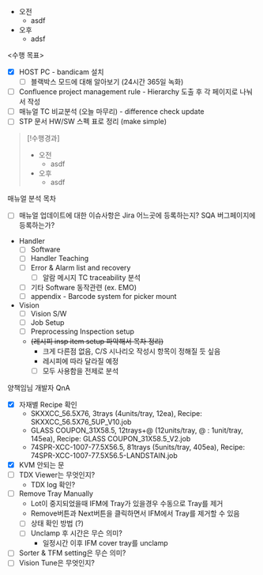 - 오전
	- asdf
- 오후
	- adsf

<수행 목표>
- [x] HOST PC - bandicam 설치
	- [ ] 블랙박스 모드에 대해 알아보기 (24시간 365일 녹화)
- [ ] Confluence project management rule - Hierarchy 도출 후 각 페이지로 나눠서 작성
- [ ] 매뉴얼 TC 비교분석 (오늘 마무리) - difference check update
- [ ] STP 문서 HW/SW 스펙 표로 정리 (make simple)

>[!수행경과]
>- 오전
>	- asdf
>- 오후
>	- asdf

매뉴얼 분석 목차
- [ ] 매뉴얼 업데이트에 대한 이슈사항은 Jira 어느곳에 등록하는지? SQA 버그페이지에 등록하는가?
- Handler
	- [ ] Software
	- [ ] Handler Teaching
	- [ ] Error & Alarm list and recovery
		- [ ] 알람 메시지 TC traceability 분석
	- [ ] 기타 Software 동작관련 (ex. EMO)
	- [ ] appendix - Barcode system for picker mount
- Vision
	- [ ] Vision S/W
	- [ ] Job Setup
	- [ ] Preprocessing Inspection setup
	- ~~(레시피 insp item setup 파악해서 목차 정리)~~
		- 크게 다른점 없음, C/S 시나리오 작성시 항목이 정해질 듯 싶음
		- 레시피에 따라 달라질 예정
		- [ ] 모두 사용함을 전제로 분석

양책임님 개발자 QnA
- [x] 자재별 Recipe 확인
	- SKXXCC_56.5X76, 3trays (4units/tray, 12ea), Recipe: SKXXCC_56.5X76_5UP_V10.job
    - GLASS COUPON_31X58.5, 12trays+@ (12units/tray, @ : 1unit/tray, 145ea), Recipe: GLASS COUPON_31X58.5_V2.job
    - 74SPR-XCC-1007-77.5X56.5, 81trays (5units/tray, 405ea), Recipe: 74SPR-XCC-1007-77.5X56.5-LANDSTAIN.job
- [x] KVM 안되는 문
- [ ] TDX Viewer는 무엇인지?
	- TDX log 확인?
- [ ] Remove Tray Manually
	- Lot이 중지되었을때 IFM에 Tray가 있을경우 수동으로 Tray를 제거
	- Remove버튼과 Next버튼을 클릭하면서 IFM에서 Tray를 제거할 수 있음
	- [ ] 상태 확인 방법 (?)
	- [ ] Unclamp 후 시간은 무슨 의미?
		- 일정시간 이후 IFM cover tray를 unclamp
- [ ] Sorter & TFM setting은 무슨 의미?
- [ ] Vision Tune은 무엇인지?
